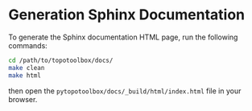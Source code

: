 # Generation Sphinx Documentation

To generate the Sphinx documentation HTML page, run the following commands:

```bash
cd /path/to/topotoolbox/docs/
make clean
make html
```

then open the `pytopotoolbox/docs/_build/html/index.html` file in your browser.
